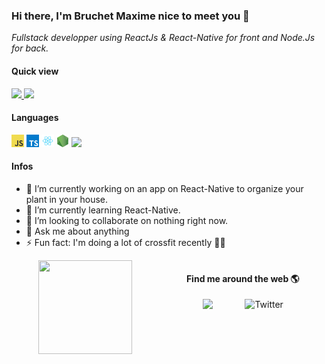 ### Hi there, I'm Bruchet Maxime nice to meet you 👋

*Fullstack developper using ReactJs & React-Native for front and Node.Js for back.*

#### Quick view

<a href="https://github.com/mbruchetpro/convoychat">
  <img src="https://github-readme-stats.vercel.app/api/top-langs/?username=mbruchetpro&layout=compact&show_icons=true&theme=tokyonight" />
</a>
<a href="https://github.com/mbruchetpro/github-readme-stats">
  <img src="https://github-readme-stats.vercel.app/api?username=mbruchetpro&show_icons=true&theme=tokyonight" />
</a>

#### Languages

<img height="20" src="https://raw.githubusercontent.com/github/explore/80688e429a7d4ef2fca1e82350fe8e3517d3494d/topics/javascript/javascript.png"/>
<img height="20" src="https://raw.githubusercontent.com/github/explore/80688e429a7d4ef2fca1e82350fe8e3517d3494d/topics/typescript/typescript.png"/>
<img height="20" src="https://raw.githubusercontent.com/github/explore/80688e429a7d4ef2fca1e82350fe8e3517d3494d/topics/react/react.png"/>
<img height="20" src="https://raw.githubusercontent.com/github/explore/80688e429a7d4ef2fca1e82350fe8e3517d3494d/topics/nodejs/nodejs.png"/>
<img height="20" src="https://user-images.githubusercontent.com/674621/71187801-14e60a80-2280-11ea-94c9-e56576f76baf.png"/>

#### Infos

- 🔭 I’m currently working on an app on React-Native to organize your plant in your house.
- 🌱 I’m currently learning React-Native.
- 👯 I’m looking to collaborate on nothing right now.
- 💬 Ask me about anything
- ⚡ Fun fact: I'm doing a lot of crossfit recently 🏋️‍♂️
<!-- - 🤔 I’m looking for help with ... -->
<!-- - 📫 How to reach me: ... -->
<!-- - 😄 Pronouns: ... -->

<div style="display: flex; justify-content: space-around;">

  <img align="left" width="150" height="150" src="https://avatars2.githubusercontent.com/u/36850920?s=400&u=c9b4d221d631d1787871eafc58e0555fe622b175&v=4"/>

<div>
  <h4>Find me around the web 🌎</h4>
<div style='display: flex; justify-content: space-around'>
  <a href="https://www.linkedin.com/in/maxime-bruchet-470537166/">
    <img height="20" src="https://content.linkedin.com/content/dam/me/business/en-us/amp/brand-site/v2/bg/LI-Bug.svg.original.svg"/>
  </a>
  <a>
    <img alt="Twitter" width="20" src="https://raw.githubusercontent.com/anuraghazra/anuraghazra/master/assets/twitter.svg"/>
  </a>
</div>
<div>

</div>